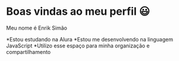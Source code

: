 # Boas vindas ao meu perfil 😃

Meu nome é Enrik Simão

*Estou estudando na Alura
*Estou me desenvolvendo na linguagem JavaScript
*Utilizo esse espaço para minha organização e compartilhamento 
